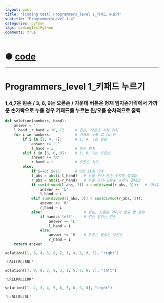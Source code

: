 ```yaml
---
layout: post
title: "[Coding test] Programmers_level 1_키패드 누르기"
subtitle: "ProgrammersLevel-1-4"
categories: python
tags: codingTestPython
comments: true
---
```


# ● [code](https://github.com/JeongJaeyoung0/coding_test/blob/1432f26fb2c8a1e6c3a52962dbde0883a01a66b5/210618_Programmers_level%201_%ED%82%A4%ED%8C%A8%EB%93%9C%20%EB%88%84%EB%A5%B4%EA%B8%B0.ipynb)

***

# Programmers_level 1_키패드 누르기
### 1,4,7은 왼손 / 3, 6, 9는 오른손 / 가운데 버튼은 현재 엄지손가락에서 가까운 손가락으로 누를 경우 키패드를 누르는 왼/오를 순차적으로 출력


```python
def solution(numbers, hand):
    answer = ''
    l_hand ,r_hand = 10, 12     # 왼손, 오른손 시작 위치
    for i in numbers:           # 키패드 누를 값 for문
        if i in [1, 4, 7]:      # 1, 4, 7은 왼손
            answer += "L"
            l_hand = i          # 왼손 위치
        elif i in [3, 6, 9]:    # 3, 6, 9는 오른손
            answer += "R"
            r_hand = i          # 오른손 위치
        else:
            if i==0: i=11       # 0은 11로 간주
            l_abs = abs(i-l_hand)   # 누를 숫자-왼손 숫자의 절대값
            r_abs = abs(i-r_hand)   # 누를 숫자-오른손 숫자의 절대값
            if sum(divmod(l_abs, 3)) < sum(divmod(r_abs, 3)):   # 차이값을 3으로 나누었을 때 몫과 나머지의 합이 낮은 쪽이 가까운 곳
                answer += 'L'
                l_hand = i
            elif sum(divmod(l_abs, 3)) > sum(divmod(r_abs, 3)):
                answer += 'R'
                r_hand = i
            else:                   # 왼손, 오른손 거리가 동일 할 경우
                if hand=='left':    # 왼손 잡이는 왼손
                    answer += 'L'
                    l_hand = i
                else:
                    answer += 'R'   # 오른손 잡이는 오른손
                    r_hand = i
    return answer
```


```python
solution([1, 3, 4, 5, 8, 2, 1, 4, 5, 9, 5], "right")
```




    'LRLLLRLLRRL'




```python
solution([7, 0, 8, 2, 8, 3, 1, 5, 7, 6, 2], "left")
```




    'LRLLRRLLLRR'




```python
solution([1, 2, 3, 4, 5, 6, 7, 8, 9, 0], "right")
```




    'LLRLLRLLRL'